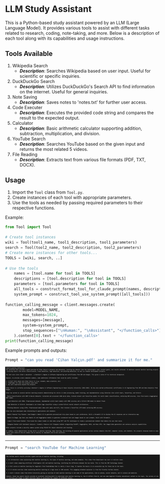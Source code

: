 # LLM Study Assistant

This is a Python-based study assistant powered by an LLM (Large Language Model). It provides various tools to assist with different tasks related to research, coding, note-taking, and more. Below is a description of each tool along with its capabilities and usage instructions.

## Tools Available
1. Wikipedia Search
    * **_Description_**: Searches Wikipedia based on user input. Useful for scientific or specific inquiries.
2. DuckDuckGo Search
    - **_Description_**: Utilizes DuckDuckGo's Search API to find information on the internet. Useful for general inquiries.
3. Note Saving
    - **_Description_**: Saves notes to 'notes.txt' for further user access.
4. Code Executer
    - **_Description_**: Executes the provided code string and compares the result to the expected output.
5. Calculator
    - **_Description_**: Basic arithmetic calculator supporting addition, subtraction, multiplication, and division.
6. YouTube Search
    - **_Description_**: Searches YouTube based on the given input and returns the most related 5 videos.
7. File Reading
    - **_Description_**: Extracts text from various file formats (PDF, TXT, DOCX).

## Usage
1. Import the `Tool` class from `Tool.py`.
2. Create instances of each tool with appropriate parameters.
3. Use the tools as needed by passing required parameters to their respective functions.

Example:
```python
from Tool import Tool

# Create tool instances
wiki = Tool(tool1_name, tool1_description, tool1_parameters)
search = Tool(tool2_name, tool2_description, tool2_parameters)
# Create more instances for other tools...
TOOLS = [wiki, search, ..]

# Use the tools
    names = [tool.name for tool in TOOLS]
    descriptions = [tool.description for tool in TOOLS]
    parameters = [tool.parameters for tool in TOOLS]
    all_tools = construct_format_tool_for_claude_prompt(names, descriptions, parameters)
    system_prompt = construct_tool_use_system_prompt([all_tools]))

function_calling_message = client.messages.create(
        model=MODEL_NAME,
        max_tokens=1024,
        messages=[message],
        system=system_prompt,
        stop_sequences=["\nHuman:", "\nAssistant", "</function_calls>"]
    ).content[0].text + '</function_calls>'
print(function_calling_message)
```

Example prompts and outputs:
```python
Prompt = "can you read 'Cihan Yalçın.pdf' and summarize it for me."
```
![pdf](img/pdf.png)

---

```python
Prompt = "search YouTube for Machine Learning"
```
![pdf](img/yt.png)
